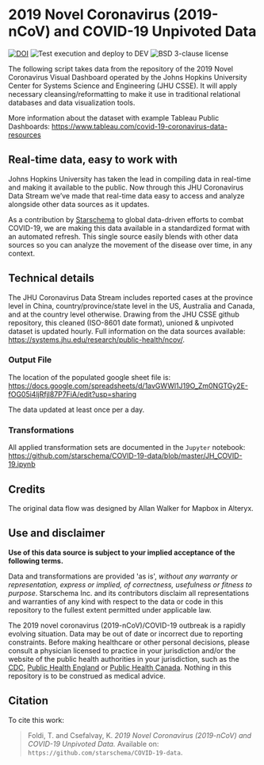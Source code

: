 # 2019 Novel Coronavirus (2019-nCoV) and COVID-19 Unpivoted Data

[![DOI](https://zenodo.org/badge/245742949.svg)](https://zenodo.org/badge/latestdoi/245742949) ![Test execution and deploy to DEV](https://github.com/starschema/COVID-19-data/workflows/Test%20execution%20and%20deploy%20to%20DEV/badge.svg) ![BSD 3-clause license](https://img.shields.io/badge/license-BSD--3-green)

The following script takes data from the repository of the 2019 Novel Coronavirus Visual Dashboard operated by the Johns Hopkins University Center for Systems Science and Engineering (JHU CSSE). It will apply necessary cleansing/reformatting to make it use in traditional relational databases and data visualization tools.

More information about the dataset with example Tableau Public Dashboards: https://www.tableau.com/covid-19-coronavirus-data-resources


## Real-time data, easy to work with

Johns Hopkins University has taken the lead in compiling data in real-time and making it available to the public. Now through this JHU Coronavirus Data Stream we’ve made that real-time data easy to access and analyze alongside other data sources as it updates.

As a contribution by [Starschema](https://starschema.com) to global data-driven efforts to combat COVID-19, we are making this data available in a standardized format with an automated refresh. This single source easily blends with other data sources so you can analyze the movement of the disease over time, in any context.

## Technical details

The JHU Coronavirus Data Stream includes reported cases at the province level in China, country/province/state level in the US, Australia and Canada, and at the country level otherwise. Drawing from the JHU CSSE github repository, this cleaned (ISO-8601 date format), unioned & unpivoted dataset is updated hourly. Full information on the data sources available: https://systems.jhu.edu/research/public-health/ncov/.


### Output File

The location of the populated google sheet file is: https://docs.google.com/spreadsheets/d/1avGWWl1J19O_Zm0NGTGy2E-fOG05i4ljRfjl87P7FiA/edit?usp=sharing

The data updated at least once per a day.

### Transformations

All applied transformation sets are documented in the `Jupyter` notebook: https://github.com/starschema/COVID-19-data/blob/master/JH_COVID-19.ipynb

## Credits

The original data flow was designed by Allan Walker for Mapbox in Alteryx. 

## Use and disclaimer

**Use of this data source is subject to your implied acceptance of the following terms.**

Data and transformations are provided 'as is', *without any warranty or representation, express or implied, of correctness, usefulness or fitness to purpose*. Starschema Inc. and its contributors disclaim all representations and warranties of any kind with respect to the data or code in this repository to the fullest extent permitted under applicable law.

The 2019 novel coronavirus (2019-nCoV)/COVID-19 outbreak is a rapidly evolving situation. Data may be out of date or incorrect due to reporting constraints. Before making healthcare or other personal decisions, please consult a physician licensed to practice in your jurisdiction and/or the website of the public health authorities in your jurisdiction, such as the [CDC](https://www.cdc.gov/coronavirus/2019-ncov/index.html), [Public Health England](https://www.gov.uk/government/collections/coronavirus-covid-19-list-of-guidance) or [Public Health Canada](https://www.canada.ca/en/public-health/services/diseases/2019-novel-coronavirus-infection.html). Nothing in this repository is to be construed as medical advice.

## Citation

To cite this work:

> Foldi, T. and Csefalvay, K. _2019 Novel Coronavirus (2019-nCoV) and COVID-19 Unpivoted Data._ Available on: `https://github.com/starschema/COVID-19-data`.
